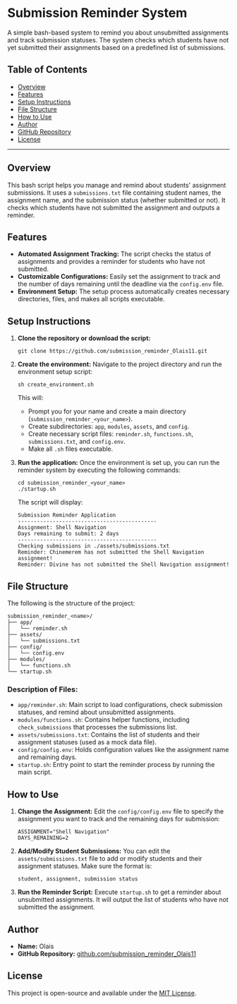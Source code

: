# Submission Reminder System

A simple bash-based system to remind you about unsubmitted assignments and track submission statuses. The system checks which students have not yet submitted their assignments based on a predefined list of submissions.

## Table of Contents

* [Overview](#overview)
* [Features](#features)
* [Setup Instructions](#setup-instructions)
* [File Structure](#file-structure)
* [How to Use](#how-to-use)
* [Author](#author)
* [GitHub Repository](#github-repository)
* [License](#license)

---

## Overview

This bash script helps you manage and remind about students' assignment submissions. It uses a `submissions.txt` file containing student names, the assignment name, and the submission status (whether submitted or not). It checks which students have not submitted the assignment and outputs a reminder.

## Features

* **Automated Assignment Tracking:** The script checks the status of assignments and provides a reminder for students who have not submitted.
* **Customizable Configurations:** Easily set the assignment to track and the number of days remaining until the deadline via the `config.env` file.
* **Environment Setup:** The setup process automatically creates necessary directories, files, and makes all scripts executable.

## Setup Instructions

1. **Clone the repository or download the script:**

   ```
   git clone https://github.com/submission_reminder_Olais11.git
   ```

2. **Create the environment:**
   Navigate to the project directory and run the environment setup script:

   ```
   sh create_environment.sh
   ```

   This will:

   * Prompt you for your name and create a main directory (`submission_reminder_<your_name>`).
   * Create subdirectories: `app`, `modules`, `assets`, and `config`.
   * Create necessary script files: `reminder.sh`, `functions.sh`, `submissions.txt`, and `config.env`.
   * Make all `.sh` files executable.

3. **Run the application:**
   Once the environment is set up, you can run the reminder system by executing the following commands:

   ```
   cd submission_reminder_<your_name>
   ./startup.sh
   ```

   The script will display:

   ```
   Submission Reminder Application
   --------------------------------------------
   Assignment: Shell Navigation
   Days remaining to submit: 2 days
   --------------------------------------------
   Checking submissions in ./assets/submissions.txt
   Reminder: Chinemerem has not submitted the Shell Navigation assignment!
   Reminder: Divine has not submitted the Shell Navigation assignment!
   ```

## File Structure

The following is the structure of the project:

```
submission_reminder_<name>/
├── app/
│   └── reminder.sh
├── assets/
│   └── submissions.txt
├── config/
│   └── config.env
├── modules/
│   └── functions.sh
└── startup.sh
```

### Description of Files:

* `app/reminder.sh`: Main script to load configurations, check submission statuses, and remind about unsubmitted assignments.
* `modules/functions.sh`: Contains helper functions, including `check_submissions` that processes the submissions list.
* `assets/submissions.txt`: Contains the list of students and their assignment statuses (used as a mock data file).
* `config/config.env`: Holds configuration values like the assignment name and remaining days.
* `startup.sh`: Entry point to start the reminder process by running the main script.

## How to Use

1. **Change the Assignment:** Edit the `config/config.env` file to specify the assignment you want to track and the remaining days for submission:

   ```
   ASSIGNMENT="Shell Navigation"
   DAYS_REMAINING=2
   ```

2. **Add/Modify Student Submissions:** You can edit the `assets/submissions.txt` file to add or modify students and their assignment statuses. Make sure the format is:

   ```
   student, assignment, submission status
   ```

3. **Run the Reminder Script:** Execute `startup.sh` to get a reminder about unsubmitted assignments. It will output the list of students who have not submitted the assignment.

## Author

* **Name:** Olais
* **GitHub Repository:** [github.com/submission\_reminder\_Olais11](https://github.com/submission_reminder_Olais11)

## License

This project is open-source and available under the [MIT License](LICENSE).